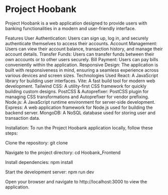 # Project Hoobank
Project Hoobank is a web application designed to provide users with banking functionalities in a modern and user-friendly interface.

Features
User Authentication: Users can sign up, log in, and securely authenticate themselves to access their accounts.
Account Management: Users can view their account balance, transaction history, and manage their account details.
Transfer Funds: Users can transfer funds between their own accounts or to other users securely.
Bill Payment: Users can pay bills conveniently within the application.
Responsive Design: The application is built with responsiveness in mind, ensuring a seamless experience across various devices and screen sizes.
Technologies Used
React: A JavaScript library for building user interfaces.
Vite: A fast build tool for modern web development.
Tailwind CSS: A utility-first CSS framework for quickly building custom designs.
PostCSS & Autoprefixer: PostCSS plugin for managing CSS transformations and Autoprefixer for vendor prefixing.
Node.js: A JavaScript runtime environment for server-side development.
Express: A web application framework for Node.js used for building the backend server.
MongoDB: A NoSQL database used for storing user and transaction data.



Installation:
To run the Project Hoobank application locally, follow these steps:

Clone the repository:
git clone 


Navigate to the project directory:
cd Hoobank_Frontend


Install dependencies:
npm install



Start the development server:
npm run dev


Open your browser and navigate to http://localhost:3000 to view the application.

